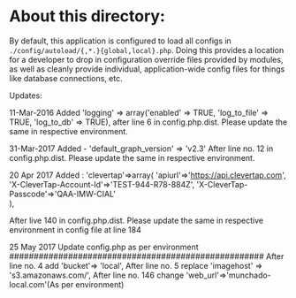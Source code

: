 About this directory:
=====================

By default, this application is configured to load all configs in
`./config/autoload/{,*.}{global,local}.php`. Doing this provides a
location for a developer to drop in configuration override files provided by
modules, as well as cleanly provide individual, application-wide config files
for things like database connections, etc.

Updates:

11-Mar-2016 
Added 'logging' => array('enabled' => TRUE, 'log_to_file' => TRUE, 'log_to_db' => TRUE),
after line 6 in config.php.dist. Please update the same in respective environment.

31-Mar-2017
Added - 'default_graph_version' => 'v2.3'
After line no. 12 in config.php.dist. Please update the same in respective environment.

20 Apr 2017
Added : 'clevertap'=>array(
          'apiurl'=>'https://api.clevertap.com',
          'X-CleverTap-Account-Id'=>'TEST-944-R78-884Z',
          'X-CleverTap-Passcode'=>'QAA-IMW-CIAL'          
        ),

After live 140 in config.php.dist. Please update the same in respective environment in config file at line 184

25 May 2017
Update config.php as per environment
####################################################
After line no. 4 add 'bucket'=> 'local',
After line no. 5 replace 'imagehost' => 's3.amazonaws.com/',
After line no. 146 change 'web_url'=>'munchado-local.com'(As per environment)

